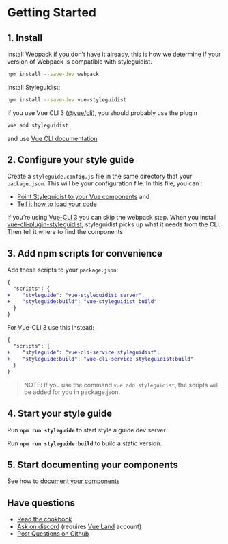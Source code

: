 # Getting Started

## 1. Install

Install Webpack if you don’t have it already, this is how we determine if your version of Webpack is compatible with styleguidist.

```bash
npm install --save-dev webpack
```

Install Styleguidist:

```bash
npm install --save-dev vue-styleguidist
```

If you use Vue CLI 3 ([@vue/cli](https://cli.vuejs.org/)), you should probably use the plugin

```sh
vue add styleguidist
```

and use [Vue CLI documentation](/VueCLI3doc.md)

## 2. Configure your style guide

Create a `styleguide.config.js` file in the same directory that your `package.json`. This will be your configuration file. In this file, you can :

- [Point Styleguidist to your Vue components](Components.md) and
- [Tell it how to load your code](Webpack.md)

If you’re using [Vue-CLI 3](https://github.com/vuejs/vue-cli) you can skip the webpack step. When you install [vue-cli-plugin-styleguidist](/VueCLI3doc.md), styleguidist picks up what it needs from the CLI. Then tell it where to find the components

## 3. Add npm scripts for convenience

Add these scripts to your `package.json`:

```diff
{
  "scripts": {
+    "styleguide": "vue-styleguidist server",
+    "styleguide:build": "vue-styleguidist build"
  }
}
```

For Vue-CLI 3 use this instead: 

```diff
{
  "scripts": {
+    "styleguide": "vue-cli-service styleguidist",
+    "styleguide:build": "vue-cli-service styleguidist:build"
  }
}
```

> NOTE: If you use the command `vue add styleguidist`, the scripts will be added for you in package.json.

## 4. Start your style guide

Run **`npm run styleguide`** to start style a guide dev server.

Run **`npm run styleguide:build`** to build a static version.

## 5. Start documenting your components

See how to [document your components](Documenting.md)

## Have questions

- [Read the cookbook](Cookbook.md)
- [Ask on discord](https://discordapp.com/channels/325477692906536972/538786416092512278) (requires [Vue Land](https://vue.land/) account)
- [Post Questions on Github](https://github.com/vue-styleguidist/vue-styleguidist/issues/new?template=Question.md)
